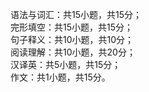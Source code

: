 语法与词汇：共15小题，共15分；<br/>
完形填空：共15小题，共15分；<br/>
句子释义：共10小题，共10分；<br/>
阅读理解：共10小题，共20分；<br/>
汉译英：共5小题，共15分；<br/>
作文：共1小题，共15分。
